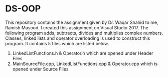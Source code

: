 # DS-OOP
This repository contains the assignment given by Dr. Waqar Shahid to me, Ramish Masood.
I created this assignment on Visual Studio 2017. The following program adds, subtracts, divides and multiplies complex numbers. Classes, linked lists and operator overloading is used to construct this program. It contains 5 files which are listed below.
1. LinkedListFunctions.h & Operator.h which are opened under Header Files 
2. MainSourceFile.cpp, LinkedListFunctions.cpp & Operator.cpp which is opened under Source Files


